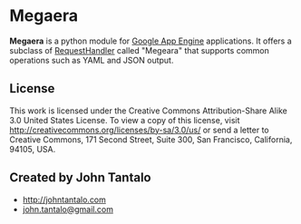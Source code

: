 # Megaera

**Megaera** is a python module for [Google App Engine][] applications. It offers a subclass of [RequestHandler][] called "Megeara" that supports common operations such as YAML and JSON output.

[Google App Engine]: http://code.google.com/appengine/
[RequestHandler]: http://code.google.com/appengine/docs/python/tools/webapp/requesthandlerclass.html

## License

This work is licensed under the Creative Commons Attribution-Share Alike 3.0
United States License. To view a copy of this license, visit
http://creativecommons.org/licenses/by-sa/3.0/us/ or send a letter to Creative
Commons, 171 Second Street, Suite 300, San Francisco, California, 94105, USA.

## Created by John Tantalo 

*   <http://johntantalo.com>
*   <john.tantalo@gmail.com>
